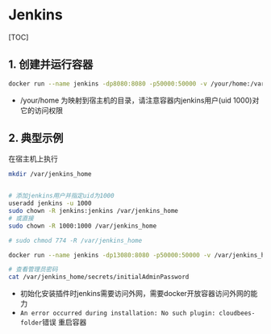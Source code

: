 # Jenkins

[TOC]

## 1. 创建并运行容器

```sh
docker run --name jenkins -dp8080:8080 -p50000:50000 -v /your/home:/var/jenkins_home --restart always jenkins
```

- /your/home
  为映射到宿主机的目录，请注意容器内jenkins用户(uid 1000)对它的访问权限

## 2. 典型示例

在宿主机上执行

```sh
mkdir /var/jenkins_home


# 添加jenkins用户并指定uid为1000
useradd jenkins -u 1000
sudo chown -R jenkins:jenkins /var/jenkins_home
# 或直接
sudo chown -R 1000:1000 /var/jenkins_home

# sudo chmod 774 -R /var/jenkins_home

docker run --name jenkins -dp13080:8080 -p50000:50000 -v /var/jenkins_home:/var/jenkins_home --restart always jenkins

# 查看管理员密码
cat /var/jenkins_home/secrets/initialAdminPassword
```

- 初始化安装插件时jenkins需要访问外网，需要docker开放容器访问外网的能力
- `An error occurred during installation: No such plugin: cloudbees-folder`错误
  重启容器

